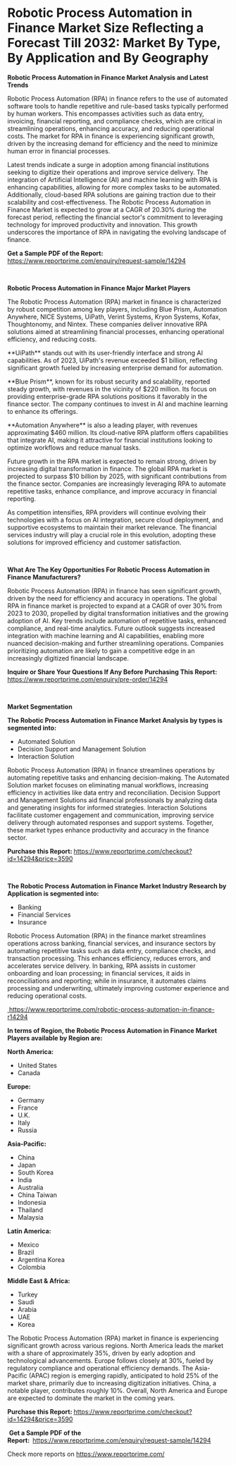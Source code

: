 <p><h1>Robotic Process Automation in Finance Market Size Reflecting a Forecast Till 2032: Market By Type, By Application and By Geography</h1></p><p><strong>Robotic Process Automation in Finance Market Analysis and Latest Trends</strong></p>
<p><p>Robotic Process Automation (RPA) in finance refers to the use of automated software tools to handle repetitive and rule-based tasks typically performed by human workers. This encompasses activities such as data entry, invoicing, financial reporting, and compliance checks, which are critical in streamlining operations, enhancing accuracy, and reducing operational costs. The market for RPA in finance is experiencing significant growth, driven by the increasing demand for efficiency and the need to minimize human error in financial processes.</p><p>Latest trends indicate a surge in adoption among financial institutions seeking to digitize their operations and improve service delivery. The integration of Artificial Intelligence (AI) and machine learning with RPA is enhancing capabilities, allowing for more complex tasks to be automated. Additionally, cloud-based RPA solutions are gaining traction due to their scalability and cost-effectiveness. The Robotic Process Automation in Finance Market is expected to grow at a CAGR of 20.30% during the forecast period, reflecting the financial sector's commitment to leveraging technology for improved productivity and innovation. This growth underscores the importance of RPA in navigating the evolving landscape of finance.</p></p>
<p><strong>Get a Sample PDF of the Report:&nbsp;</strong> <a href="https://www.reportprime.com/enquiry/request-sample/14294?utm_campaign=2219&utm_medium=2&utm_source=Github&utm_content=ia&utm_term=20032025&utm_id=robotic-process-automation-in-finance">https://www.reportprime.com/enquiry/request-sample/14294</a></p>
<p>&nbsp;</p>
<p><strong>Robotic Process Automation in Finance Major Market Players</strong></p>
<p><p>The Robotic Process Automation (RPA) market in finance is characterized by robust competition among key players, including Blue Prism, Automation Anywhere, NICE Systems, UiPath, Verint Systems, Kryon Systems, Kofax, Thoughtonomy, and Nintex. These companies deliver innovative RPA solutions aimed at streamlining financial processes, enhancing operational efficiency, and reducing costs.</p><p>**UiPath** stands out with its user-friendly interface and strong AI capabilities. As of 2023, UiPath's revenue exceeded $1 billion, reflecting significant growth fueled by increasing enterprise demand for automation.</p><p>**Blue Prism**, known for its robust security and scalability, reported steady growth, with revenues in the vicinity of $220 million. Its focus on providing enterprise-grade RPA solutions positions it favorably in the finance sector. The company continues to invest in AI and machine learning to enhance its offerings.</p><p>**Automation Anywhere** is also a leading player, with revenues approximating $460 million. Its cloud-native RPA platform offers capabilities that integrate AI, making it attractive for financial institutions looking to optimize workflows and reduce manual tasks.</p><p>Future growth in the RPA market is expected to remain strong, driven by increasing digital transformation in finance. The global RPA market is projected to surpass $10 billion by 2025, with significant contributions from the finance sector. Companies are increasingly leveraging RPA to automate repetitive tasks, enhance compliance, and improve accuracy in financial reporting.</p><p>As competition intensifies, RPA providers will continue evolving their technologies with a focus on AI integration, secure cloud deployment, and supportive ecosystems to maintain their market relevance. The financial services industry will play a crucial role in this evolution, adopting these solutions for improved efficiency and customer satisfaction.</p></p>
<p>&nbsp;</p>
<p><strong>What Are The Key Opportunities For Robotic Process Automation in Finance Manufacturers?</strong></p>
<p><p>Robotic Process Automation (RPA) in finance has seen significant growth, driven by the need for efficiency and accuracy in operations. The global RPA in finance market is projected to expand at a CAGR of over 30% from 2023 to 2030, propelled by digital transformation initiatives and the growing adoption of AI. Key trends include automation of repetitive tasks, enhanced compliance, and real-time analytics. Future outlook suggests increased integration with machine learning and AI capabilities, enabling more nuanced decision-making and further streamlining operations. Companies prioritizing automation are likely to gain a competitive edge in an increasingly digitized financial landscape.</p></p>
<p><strong>Inquire or Share Your Questions If Any Before Purchasing This Report:</strong> <a href="https://www.reportprime.com/enquiry/pre-order/14294?utm_campaign=2219&utm_medium=2&utm_source=Github&utm_content=ia&utm_term=20032025&utm_id=robotic-process-automation-in-finance">https://www.reportprime.com/enquiry/pre-order/14294</a></p>
<p>&nbsp;</p>
<p><strong>Market Segmentation</strong></p>
<p><strong>The Robotic Process Automation in Finance Market Analysis by types is segmented into:</strong></p>
<p><ul><li>Automated Solution</li><li>Decision Support and Management Solution</li><li>Interaction Solution</li></ul></p>
<p><p>Robotic Process Automation (RPA) in finance streamlines operations by automating repetitive tasks and enhancing decision-making. The Automated Solution market focuses on eliminating manual workflows, increasing efficiency in activities like data entry and reconciliation. Decision Support and Management Solutions aid financial professionals by analyzing data and generating insights for informed strategies. Interaction Solutions facilitate customer engagement and communication, improving service delivery through automated responses and support systems. Together, these market types enhance productivity and accuracy in the finance sector.</p></p>
<p><strong>Purchase this Report:&nbsp;</strong><a href="https://www.reportprime.com/checkout?id=14294&price=3590&utm_campaign=2219&utm_medium=2&utm_source=Github&utm_content=ia&utm_term=20032025&utm_id=robotic-process-automation-in-finance">https://www.reportprime.com/checkout?id=14294&price=3590</a></p>
<p>&nbsp;</p>
<p><strong>The Robotic Process Automation in Finance Market Industry Research by Application is segmented into:</strong></p>
<p><ul><li>Banking</li><li>Financial Services</li><li>Insurance</li></ul></p>
<p><p>Robotic Process Automation (RPA) in the finance market streamlines operations across banking, financial services, and insurance sectors by automating repetitive tasks such as data entry, compliance checks, and transaction processing. This enhances efficiency, reduces errors, and accelerates service delivery. In banking, RPA assists in customer onboarding and loan processing; in financial services, it aids in reconciliations and reporting; while in insurance, it automates claims processing and underwriting, ultimately improving customer experience and reducing operational costs.</p></p>
<p><a href="https://www.reportprime.com/robotic-process-automation-in-finance-r14294?utm_campaign=2219&utm_medium=2&utm_source=Github&utm_content=ia&utm_term=20032025&utm_id=robotic-process-automation-in-finance">&nbsp;https://www.reportprime.com/robotic-process-automation-in-finance-r14294</a></p>
<p><strong>In terms of Region, the Robotic Process Automation in Finance Market Players available by Region are:</strong></p>
<p>
    <p> <strong> North America: </strong>
        <ul>
            <li>United States</li>
            <li>Canada</li>
        </ul>
        </p> 
    <p> <strong> Europe: </strong>
        <ul>
            <li>Germany</li>
            <li>France</li>
            <li>U.K.</li>
            <li>Italy</li>
            <li>Russia</li>
        </ul>
        </p> 
    <p> <strong> Asia-Pacific: </strong>
        <ul>
            <li>China</li>
            <li>Japan</li>
            <li>South Korea</li>
            <li>India</li>
            <li>Australia</li>
            <li>China Taiwan</li>
            <li>Indonesia</li>
            <li>Thailand</li>
            <li>Malaysia</li>
        </ul>
        </p> 
    <p> <strong> Latin America: </strong>
        <ul>
            <li>Mexico</li>
            <li>Brazil</li>
            <li>Argentina Korea</li>
            <li>Colombia</li>
        </ul>
        </p> 
    <p> <strong> Middle East & Africa: </strong>
        <ul>
            <li>Turkey</li>
            <li>Saudi</li>
            <li>Arabia</li>
            <li>UAE</li>
            <li>Korea</li>
        </ul>
    </p>
    </p>
<p><p>The Robotic Process Automation (RPA) market in finance is experiencing significant growth across various regions. North America leads the market with a share of approximately 35%, driven by early adoption and technological advancements. Europe follows closely at 30%, fueled by regulatory compliance and operational efficiency demands. The Asia-Pacific (APAC) region is emerging rapidly, anticipated to hold 25% of the market share, primarily due to increasing digitization initiatives. China, a notable player, contributes roughly 10%. Overall, North America and Europe are expected to dominate the market in the coming years.</p></p>
<p><strong>Purchase this Report: </strong><a href="https://www.reportprime.com/checkout?id=14294&price=3590&utm_campaign=2219&utm_medium=2&utm_source=Github&utm_content=ia&utm_term=20032025&utm_id=robotic-process-automation-in-finance">https://www.reportprime.com/checkout?id=14294&price=3590</a></p>
<p>&nbsp;<strong>Get a Sample PDF of the Report:&nbsp;&nbsp;</strong><a href="https://www.reportprime.com/enquiry/request-sample/14294?utm_campaign=2219&utm_medium=2&utm_source=Github&utm_content=ia&utm_term=20032025&utm_id=robotic-process-automation-in-finance">https://www.reportprime.com/enquiry/request-sample/14294</a></p>
<p><strong></strong></p>
<p>Check more reports on <a href="https://www.reportprime.com/?utm_campaign=2219&utm_medium=2&utm_source=Github&utm_content=ia&utm_term=20032025&utm_id=robotic-process-automation-in-finance">https://www.reportprime.com/</a></p>